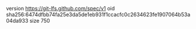version https://git-lfs.github.com/spec/v1
oid sha256:6474dfbb74fa25e3da5de1eb931f1ccacfc0c2634623fe1907064b53a04da933
size 750
